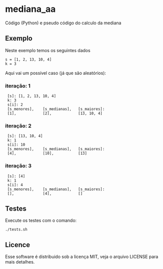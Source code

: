 mediana_aa
==========

Código (Python) e pseudo código do calculo da mediana


Exemplo
-------

Neste exemplo temos os seguintes dados

    s = [1, 2, 13, 10, 4]
    k = 3

Aqui vai um possível caso (já que são aleatórios):

### iteração: 1

     [s]: [1, 2, 13, 10, 4]
     k: 3
     s[i]: 2
     [s_menores],    [s_medianas],   [s_maiores]:
     [1],            [2],            [13, 10, 4]

### iteração: 2

     [s]: [13, 10, 4]
     k: 1
     s[i]: 10
     [s_menores],    [s_medianas],   [s_maiores]:
     [4],            [10],           [13]

### iteração: 3

     [s]: [4]
     k: 1
     s[i]: 4
     [s_menores],    [s_medianas],   [s_maiores]:
     [],             [4],            []



Testes
------

Execute os testes com o comando:

    ./tests.sh



Licence
-------

Esse software é distribuido sob a licença MIT, veja o arquivo LICENSE para mais detalhes.
